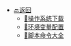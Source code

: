 - [🔙返回](/_index)
  - [📑操作系统下载](LinuxNotes/os.md "Linux操作系统下载")
  - [📑环境变量配置](LinuxNotes/config.md "Linux环境变量配置")
  - [📑脚本命令大全](LinuxNotes/shell.md "Shell命令大全")
